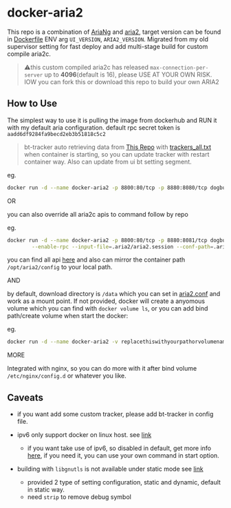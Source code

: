 # docker-aria2

This repo is a combination of [AriaNg](https://github.com/mayswind/AriaNg) and [aria2](https://github.com/aria2/aria2), target version can be found in [Dockerfile](./Dockerfile) ENV arg `UI_VERSION`, `ARIA2_VERSION`. Migrated from my old supervisor setting for fast deploy and add multi-stage build for custom compile aria2c.

> ⚠️this custom compiled aria2c has released `max-connection-per-server` up to __4096__(default is 16), please USE AT YOUR OWN RISK. IOW you can fork this or download this repo to build your own ARIA2

## How to Use

The simplest way to use it is pulling the image from dockerhub and RUN it with my default aria configuration. default rpc secret token is `aadd6df9284fa9becd2eb3b51818c5c2`
> bt-tracker auto retrieving data from [This Repo](https://github.com/ngosang/trackerslist) with [trackers_all.txt](https://raw.githubusercontent.com/ngosang/trackerslist/master/trackers_all.txt) when container is starting, so you can update tracker with restart container way. Also can update from ui bt setting segment.

eg.

```sh
docker run -d --name docker-aria2 -p 8800:80/tcp -p 8880:8080/tcp dogbutcat/docker-aria2
```

OR

you can also override all aria2c apis to command follow by repo

eg.

```sh
docker run -d --name docker-aria2 -p 8800:80/tcp -p 8880:8081/tcp dogbutcat/docker-aria2 \
        --enable-rpc --input-file=.aria2/aria2.session --conf-path=.aria2/aria2.conf --rpc-secret=[new token] --rpc-listen-port=8081
```

you can find all api [here](https://aria2.github.io/manual/en/html/aria2c.html) and also can mirror the container path `/opt/aria2/config` to your local path.

AND

by default, download directory is `/data` which you can set in [aria2.conf](./config/aria2.conf) and work as a mount point. If not provided, docker will create a anyomous volume which you can find with `docker volume ls`, or you can add bind path/create volume when start the docker:

eg.

```sh
docker run -d --name docker-aria2 -v replacethiswithyourpathorvolumename:/data -p 8800:80/tcp -p 8880:8081/tcp dogbutcat/docker-aria2
```

MORE

Integrated with nginx, so you can do more with it after bind volume `/etc/nginx/config.d` or whatever you like.

## Caveats

- if you want add some custom tracker, please add bt-tracker in config file.

- ipv6 only support docker on linux host. see [link](https://docs.docker.com/config/daemon/ipv6/)
  - if you want take use of ipv6, so disabled in default, get more info [here](https://docs.docker.com/v17.09/engine/userguide/networking/default_network/ipv6/), if you need it, you can use your own command in start option.

- building with `libgnutls` is not available under static mode see [link](https://gitlab.com/gnutls/gnutls/issues/203)
  - provided 2 type of setting configuration, static and dynamic, default in static way.
  - need `strip` to remove debug symbol
